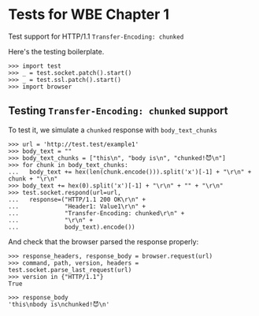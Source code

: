 Tests for WBE Chapter 1
=======================

Test support for HTTP/1.1 `Transfer-Encoding: chunked`

Here's the testing boilerplate.

    >>> import test
    >>> _ = test.socket.patch().start()
    >>> _ = test.ssl.patch().start()
    >>> import browser
    

Testing `Transfer-Encoding: chunked` support
-----------------

To test it, we simulate a `chunked` response with `body_text_chunks`

    >>> url = 'http://test.test/example1'
    >>> body_text = ""
    >>> body_text_chunks = ["this\n", "body is\n", "chunked!😈\n"]
    >>> for chunk in body_text_chunks:
    ...   body_text += hex(len(chunk.encode())).split('x')[-1] + "\r\n" + chunk + "\r\n"
    >>> body_text += hex(0).split('x')[-1] + "\r\n" + "" + "\r\n"
    >>> test.socket.respond(url=url,
    ...   response=("HTTP/1.1 200 OK\r\n" +
    ...             "Header1: Value1\r\n" + 
    ...             "Transfer-Encoding: chunked\r\n" +
    ...             "\r\n" +
    ...             body_text).encode())

And check that the browser parsed the response properly:

    >>> response_headers, response_body = browser.request(url)
    >>> command, path, version, headers = test.socket.parse_last_request(url)
    >>> version in {"HTTP/1.1"}
    True
    
    >>> response_body
    'this\nbody is\nchunked!😈\n'